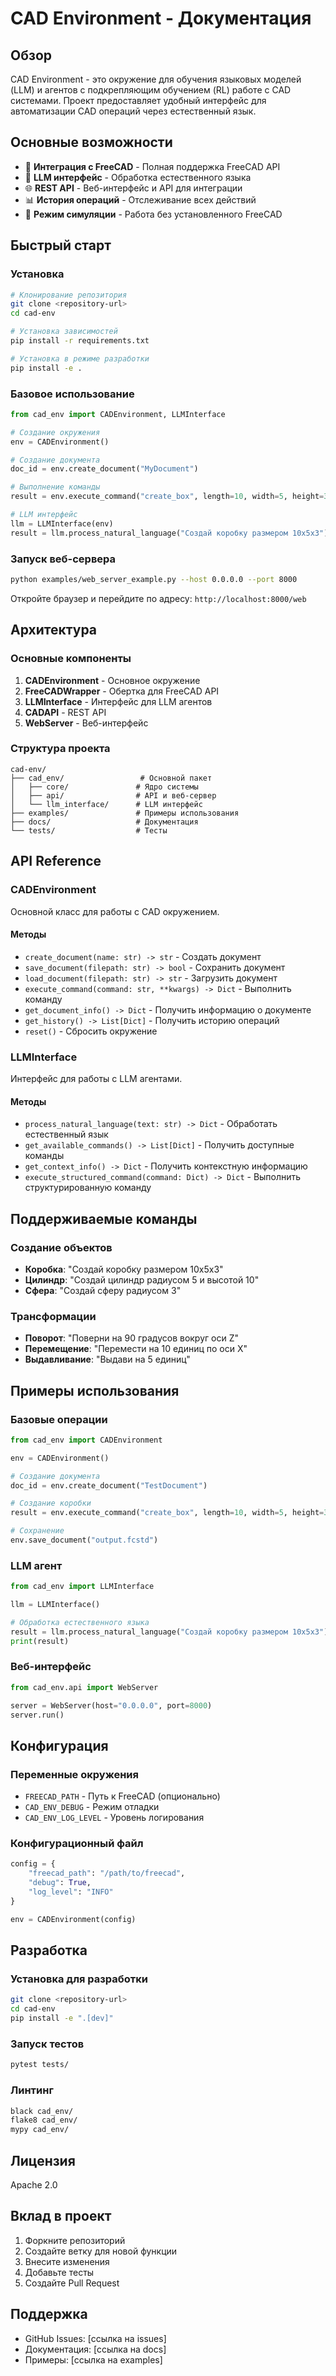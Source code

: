 # CAD Environment - Документация

## Обзор

CAD Environment - это окружение для обучения языковых моделей (LLM) и агентов с подкрепляющим обучением (RL) работе с CAD системами. Проект предоставляет удобный интерфейс для автоматизации CAD операций через естественный язык.

## Основные возможности

- 🔧 **Интеграция с FreeCAD** - Полная поддержка FreeCAD API
- 🤖 **LLM интерфейс** - Обработка естественного языка
- 🌐 **REST API** - Веб-интерфейс и API для интеграции
- 📊 **История операций** - Отслеживание всех действий
- 🔄 **Режим симуляции** - Работа без установленного FreeCAD

## Быстрый старт

### Установка

```bash
# Клонирование репозитория
git clone <repository-url>
cd cad-env

# Установка зависимостей
pip install -r requirements.txt

# Установка в режиме разработки
pip install -e .
```

### Базовое использование

```python
from cad_env import CADEnvironment, LLMInterface

# Создание окружения
env = CADEnvironment()

# Создание документа
doc_id = env.create_document("MyDocument")

# Выполнение команды
result = env.execute_command("create_box", length=10, width=5, height=3)

# LLM интерфейс
llm = LLMInterface(env)
result = llm.process_natural_language("Создай коробку размером 10x5x3")
```

### Запуск веб-сервера

```bash
python examples/web_server_example.py --host 0.0.0.0 --port 8000
```

Откройте браузер и перейдите по адресу: `http://localhost:8000/web`

## Архитектура

### Основные компоненты

1. **CADEnvironment** - Основное окружение
2. **FreeCADWrapper** - Обертка для FreeCAD API
3. **LLMInterface** - Интерфейс для LLM агентов
4. **CADAPI** - REST API
5. **WebServer** - Веб-интерфейс

### Структура проекта

```
cad-env/
├── cad_env/                 # Основной пакет
│   ├── core/               # Ядро системы
│   ├── api/                # API и веб-сервер
│   └── llm_interface/      # LLM интерфейс
├── examples/               # Примеры использования
├── docs/                   # Документация
└── tests/                  # Тесты
```

## API Reference

### CADEnvironment

Основной класс для работы с CAD окружением.

#### Методы

- `create_document(name: str) -> str` - Создать документ
- `save_document(filepath: str) -> bool` - Сохранить документ
- `load_document(filepath: str) -> str` - Загрузить документ
- `execute_command(command: str, **kwargs) -> Dict` - Выполнить команду
- `get_document_info() -> Dict` - Получить информацию о документе
- `get_history() -> List[Dict]` - Получить историю операций
- `reset()` - Сбросить окружение

### LLMInterface

Интерфейс для работы с LLM агентами.

#### Методы

- `process_natural_language(text: str) -> Dict` - Обработать естественный язык
- `get_available_commands() -> List[Dict]` - Получить доступные команды
- `get_context_info() -> Dict` - Получить контекстную информацию
- `execute_structured_command(command: Dict) -> Dict` - Выполнить структурированную команду

## Поддерживаемые команды

### Создание объектов

- **Коробка**: "Создай коробку размером 10x5x3"
- **Цилиндр**: "Создай цилиндр радиусом 5 и высотой 10"
- **Сфера**: "Создай сферу радиусом 3"

### Трансформации

- **Поворот**: "Поверни на 90 градусов вокруг оси Z"
- **Перемещение**: "Перемести на 10 единиц по оси X"
- **Выдавливание**: "Выдави на 5 единиц"

## Примеры использования

### Базовые операции

```python
from cad_env import CADEnvironment

env = CADEnvironment()

# Создание документа
doc_id = env.create_document("TestDocument")

# Создание коробки
result = env.execute_command("create_box", length=10, width=5, height=3)

# Сохранение
env.save_document("output.fcstd")
```

### LLM агент

```python
from cad_env import LLMInterface

llm = LLMInterface()

# Обработка естественного языка
result = llm.process_natural_language("Создай коробку размером 10x5x3")
print(result)
```

### Веб-интерфейс

```python
from cad_env.api import WebServer

server = WebServer(host="0.0.0.0", port=8000)
server.run()
```

## Конфигурация

### Переменные окружения

- `FREECAD_PATH` - Путь к FreeCAD (опционально)
- `CAD_ENV_DEBUG` - Режим отладки
- `CAD_ENV_LOG_LEVEL` - Уровень логирования

### Конфигурационный файл

```python
config = {
    "freecad_path": "/path/to/freecad",
    "debug": True,
    "log_level": "INFO"
}

env = CADEnvironment(config)
```

## Разработка

### Установка для разработки

```bash
git clone <repository-url>
cd cad-env
pip install -e ".[dev]"
```

### Запуск тестов

```bash
pytest tests/
```

### Линтинг

```bash
black cad_env/
flake8 cad_env/
mypy cad_env/
```

## Лицензия

Apache 2.0

## Вклад в проект

1. Форкните репозиторий
2. Создайте ветку для новой функции
3. Внесите изменения
4. Добавьте тесты
5. Создайте Pull Request

## Поддержка

- GitHub Issues: [ссылка на issues]
- Документация: [ссылка на docs]
- Примеры: [ссылка на examples]

